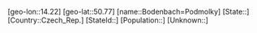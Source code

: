 ﻿---
location: [50.77,14.22]
type: City
tags:
- geo/City


SpocWebEntityId: 29247
isDeleted: false
confidential: public

---
[geo-lon::14.22]
[geo-lat::50.77]
[name::Bodenbach=Podmolky]
[State::]
[Country::Czech_Rep.]
[StateId::]
[Population::]
[Unknown::]

